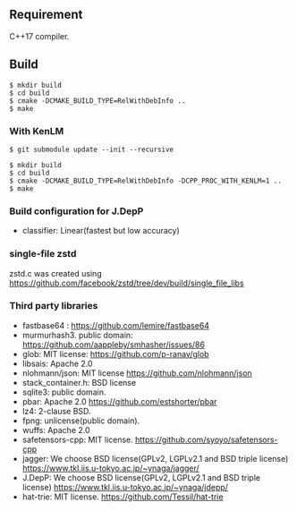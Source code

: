 ## Requirement

C++17 compiler.

## Build

```
$ mkdir build
$ cd build
$ cmake -DCMAKE_BUILD_TYPE=RelWithDebInfo ..
$ make
```

### With KenLM

```
$ git submodule update --init --recursive

$ mkdir build
$ cd build
$ cmake -DCMAKE_BUILD_TYPE=RelWithDebInfo -DCPP_PROC_WITH_KENLM=1 ..
$ make
```

### Build configuration for J.DepP

* classifier: Linear(fastest but low accuracy)

### single-file zstd

zstd.c was created using https://github.com/facebook/zstd/tree/dev/build/single_file_libs

### Third party libraries

* fastbase64 : https://github.com/lemire/fastbase64
* murmurhash3. public domain: https://github.com/aappleby/smhasher/issues/86
* glob: MIT license: https://github.com/p-ranav/glob
* libsais: Apache 2.0
* nlohmann/json: MIT license https://github.com/nlohmann/json
* stack_container.h: BSD license
* sqlite3: public domain.
* pbar: Apache 2.0 https://github.com/estshorter/pbar
* lz4: 2-clause BSD.
* fpng: unlicense(public domain).
* wuffs: Apache 2.0
* safetensors-cpp: MIT license. https://github.com/syoyo/safetensors-cpp
* jagger: We choose BSD license(GPLv2, LGPLv2.1 and BSD triple license) https://www.tkl.iis.u-tokyo.ac.jp/~ynaga/jagger/
* J.DepP: We choose BSD license(GPLv2, LGPLv2.1 and BSD triple license) https://www.tkl.iis.u-tokyo.ac.jp/~ynaga/jdepp/
* hat-trie: MIT license. https://github.com/Tessil/hat-trie
